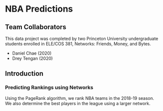 # NBA Predictions
## Team Collaborators
This data project was completed by two Princeton University undergraduate students enrolled in ELE/COS 381, Networks: Friends, Money, and Bytes. 
* Daniel Chae (2020)
* Drey Tengan (2020)

## Introduction
### Predicting Rankings using Networks
Using the PageRank algorithm, we rank NBA teams in the 2018-19 season. We also determine the best players in the league using a larger network.